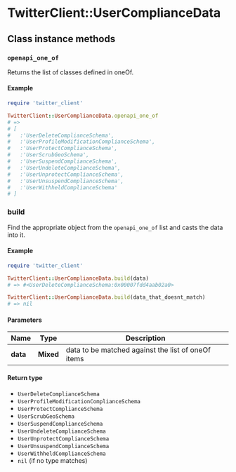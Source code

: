 # TwitterClient::UserComplianceData

## Class instance methods

### `openapi_one_of`

Returns the list of classes defined in oneOf.

#### Example

```ruby
require 'twitter_client'

TwitterClient::UserComplianceData.openapi_one_of
# =>
# [
#   :'UserDeleteComplianceSchema',
#   :'UserProfileModificationComplianceSchema',
#   :'UserProtectComplianceSchema',
#   :'UserScrubGeoSchema',
#   :'UserSuspendComplianceSchema',
#   :'UserUndeleteComplianceSchema',
#   :'UserUnprotectComplianceSchema',
#   :'UserUnsuspendComplianceSchema',
#   :'UserWithheldComplianceSchema'
# ]
```

### build

Find the appropriate object from the `openapi_one_of` list and casts the data into it.

#### Example

```ruby
require 'twitter_client'

TwitterClient::UserComplianceData.build(data)
# => #<UserDeleteComplianceSchema:0x00007fdd4aab02a0>

TwitterClient::UserComplianceData.build(data_that_doesnt_match)
# => nil
```

#### Parameters

| Name | Type | Description |
| ---- | ---- | ----------- |
| **data** | **Mixed** | data to be matched against the list of oneOf items |

#### Return type

- `UserDeleteComplianceSchema`
- `UserProfileModificationComplianceSchema`
- `UserProtectComplianceSchema`
- `UserScrubGeoSchema`
- `UserSuspendComplianceSchema`
- `UserUndeleteComplianceSchema`
- `UserUnprotectComplianceSchema`
- `UserUnsuspendComplianceSchema`
- `UserWithheldComplianceSchema`
- `nil` (if no type matches)

